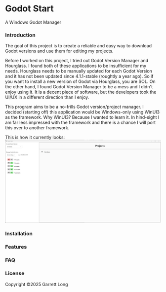 # Godot Start

A Windows Godot Manager

### Introduction

The goal of this project is to create a reliable and easy way to download Godot versions and use them for editing my projects.

Before I worked on this project, I tried out Godot Version Manager and Hourglass. I found both of these applications to be insufficient for my needs. Hourglass needs to be manually updated for each Godot Version and it has not been updated since 4.1.1-stable (roughtly a year ago). So if you want to install a new version of Godot via Hourglass, you are SOL. On the other hand, I found Godot Version Manager to be a mess and I didn't enjoy using it. It is a decent piece of software, but the developers took the UI/UX in a different direction than I enjoy.

This program aims to be a no-frills Godot version/project manager. I decided (starting off) this application would be Windows-only using WinUI3 as the framework. Why WinUI3? Because I wanted to learn it. In hind-sight I am far less impressed with the framework and there is a chance I will port this over to another framework.

This is how it currently looks:
![gif](https://github.com/getsalty/GodotStart/blob/main/video.gif?raw=true)

### Installation

### Features

### FAQ

### License

Copyright &#169;2025 Garrett Long
